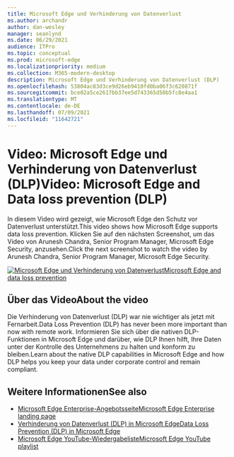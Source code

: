 ```yaml
---
title: Microsoft Edge und Verhinderung von Datenverlust
ms.author: archandr
author: dan-wesley
manager: seanlynd
ms.date: 06/29/2021
audience: ITPro
ms.topic: conceptual
ms.prod: microsoft-edge
ms.localizationpriority: medium
ms.collection: M365-modern-desktop
description: Microsoft Edge und Verhinderung von Datenverlust (DLP)
ms.openlocfilehash: 53804ac83d3ce9d26eb9410fd0ba06f3c620871f
ms.sourcegitcommit: bce02a5ce2617bb37ee5d743365d50b5fc8e4aa1
ms.translationtype: MT
ms.contentlocale: de-DE
ms.lasthandoff: 07/09/2021
ms.locfileid: "11642721"
---
```

# <a name="video-microsoft-edge-and-data-loss-prevention-dlp"></a><span data-ttu-id="5e5f7-103">Video: Microsoft Edge und Verhinderung von Datenverlust (DLP)</span><span class="sxs-lookup"><span data-stu-id="5e5f7-103">Video: Microsoft Edge and Data loss prevention (DLP)</span></span>

<span data-ttu-id="5e5f7-104">In diesem Video wird gezeigt, wie Microsoft Edge den Schutz vor Datenverlust unterstützt.</span><span class="sxs-lookup"><span data-stu-id="5e5f7-104">This video shows how Microsoft Edge supports data loss prevention.</span></span> <span data-ttu-id="5e5f7-105">Klicken Sie auf den nächsten Screenshot, um das Video von Arunesh Chandra, Senior Program Manager, Microsoft Edge Security, anzusehen.</span><span class="sxs-lookup"><span data-stu-id="5e5f7-105">Click the next screenshot to watch the video by Arunesh Chandra, Senior Program Manager, Microsoft Edge Security.</span></span>

[![ <span data-ttu-id="5e5f7-106">Microsoft Edge und Verhinderung von Datenverlust</span><span class="sxs-lookup"><span data-stu-id="5e5f7-106">Microsoft Edge and data loss prevention</span></span>](media/microsoft-edge-security-dlp/0.png)](http://www.youtube.com/watch?v=dLD04U9eTqg " Microsoft Edge and data loss prevention")

## <a name="about-the-video"></a><span data-ttu-id="5e5f7-107">Über das Video</span><span class="sxs-lookup"><span data-stu-id="5e5f7-107">About the video</span></span>

<span data-ttu-id="5e5f7-108">Die Verhinderung von Datenverlust (DLP) war nie wichtiger als jetzt mit Fernarbeit.</span><span class="sxs-lookup"><span data-stu-id="5e5f7-108">Data Loss Prevention (DLP) has never been more important than now with remote work.</span></span> <span data-ttu-id="5e5f7-109">Informieren Sie sich über die nativen DLP-Funktionen in Microsoft Edge und darüber, wie DLP Ihnen hilft, Ihre Daten unter der Kontrolle des Unternehmens zu halten und konform zu bleiben.</span><span class="sxs-lookup"><span data-stu-id="5e5f7-109">Learn about the native DLP capabilities in Microsoft Edge and how DLP helps you keep your data under corporate control and remain compliant.</span></span>

## <a name="see-also"></a><span data-ttu-id="5e5f7-110">Weitere Informationen</span><span class="sxs-lookup"><span data-stu-id="5e5f7-110">See also</span></span>

- [<span data-ttu-id="5e5f7-111">Microsoft Edge Enterprise-Angebotsseite</span><span class="sxs-lookup"><span data-stu-id="5e5f7-111">Microsoft Edge Enterprise landing page</span></span>](https://aka.ms/EdgeEnterprise)
- [<span data-ttu-id="5e5f7-112">Verhinderung von Datenverlust (DLP) in Microsoft Edge</span><span class="sxs-lookup"><span data-stu-id="5e5f7-112">Data Loss Prevention (DLP) in Microsoft Edge</span></span>](microsoft-edge-security-dlp.md)
- [<span data-ttu-id="5e5f7-113">Microsoft Edge YouTube-Wiedergabeliste</span><span class="sxs-lookup"><span data-stu-id="5e5f7-113">Microsoft Edge YouTube playlist</span></span>](https://www.youtube.com/playlist?list=PLXtHYVsvn_b-uXh1tMeYpT-0iD8tD3tFy)
